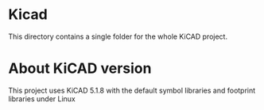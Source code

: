# Kicad

This directory contains a single folder for the whole KiCAD project.

# About KiCAD version
This project uses KiCAD 5.1.8 with the default symbol libraries and footprint libraries under Linux

